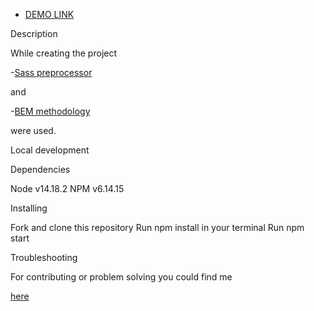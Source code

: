 - [DEMO LINK](https://aspurgilus.github.io/layout_miami/)

Description

While creating the project

-[Sass preprocessor](https://sass-lang.com)

and

-[BEM methodology](https://en.bem.info/methodology/)

were used.


Local development

Dependencies

Node v14.18.2
NPM v6.14.15

Installing

Fork and clone this repository
Run npm install in your terminal
Run npm start

Troubleshooting

For contributing or problem solving you could find me

[here](https://github.com/aspurgilus)
